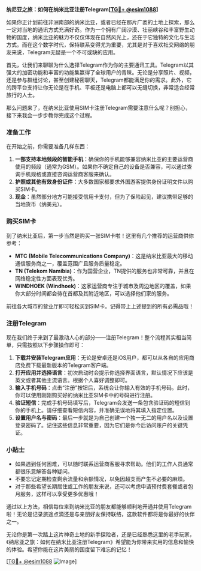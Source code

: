 **纳尼亚之旅：如何在纳米比亚注册Telegram[[TG💪+ @esim1088](https://t.me/s/esim1088)]**

如果你正计划前往非洲南部的纳米比亚，或者已经在那片广袤的土地上探索，那么一定对当地的通讯方式充满好奇。作为一个拥有广阔沙漠、壮丽峡谷和丰富野生动物的国度，纳米比亚的魅力不仅仅体现在自然风光上，还在于它独特的文化与生活方式。而在这个数字时代，保持联系变得尤为重要，尤其是对于喜欢社交网络的朋友来说，Telegram无疑是一个不可或缺的应用。

首先，让我们来聊聊为什么选择Telegram作为你的主要通讯工具。Telegram以其强大的加密功能和丰富的功能集赢得了全球用户的青睐。无论是分享照片、视频，还是参与群组讨论，甚至创建秘密聊天，Telegram都能满足你的需求。此外，它的跨平台支持让你无论是在手机、平板还是电脑上都可以无缝切换，非常适合经常旅行的人士。

那么问题来了，在纳米比亚使用SIM卡注册Telegram需要注意什么呢？别担心，接下来我会一步步教你完成这个过程。

### 准备工作

在开始之前，你需要准备几样东西：

1. **一部支持本地频段的智能手机**：确保你的手机能够兼容纳米比亚的主要运营商使用的频段（通常为GSM）。如果你不确定自己的设备是否兼容，可以通过查询手机规格或直接咨询运营商客服来确认。
2. **护照或其他有效身份证件**：大多数国家都要求外国游客提供身份证明文件以购买SIM卡。
3. **现金**：虽然部分地方可能接受信用卡支付，但为了保险起见，建议携带足够的当地货币（纳美元）。

### 购买SIM卡

到了纳米比亚后，第一步当然是购买一张SIM卡啦！这里有几个推荐的运营商供你参考：

- **MTC (Mobile Telecommunications Company)**：这是纳米比亚最大的移动通信服务商之一，覆盖范围广且服务质量稳定。
- **TN (Telekom Namibia)**：作为国营企业，TN提供的服务也非常可靠，并且在网络稳定性方面表现优秀。
- **WINDHOEK (Windhoek)**：这家运营商专注于城市及周边地区的覆盖，如果你大部分时间都会待在首都及其附近地区，可以选择他们家的服务。

前往各大城市的营业厅即可轻松买到SIM卡。记得带上上述提到的所有必需品哦！

### 注册Telegram

现在我们终于来到了最激动人心的部分——注册Telegram！整个流程其实相当简单，只需按照以下步骤操作即可：

1. **下载并安装Telegram应用**：无论是安卓还是iOS用户，都可以从各自的应用商店免费下载最新版本的Telegram客户端。
2. **打开应用并选择语言**：初次启动时会提示你选择界面语言，默认情况下应该是英文或者其他主流语言。根据个人喜好调整即可。
3. **输入手机号码**：点击“注册”按钮后，系统会让你输入有效的手机号码。此时，你可以使用刚刚购买好的纳米比亚SIM卡中的号码进行注册。
4. **验证短信**：完成手机号码填写后，Telegram会发送一条包含验证码的短信到你的手机上。请仔细查看短信内容，并准确无误地将其填入指定位置。
5. **设置用户名与密码**：最后一步就是为自己创建一个独一无二的用户名以及设置登录密码了。记住这些信息非常重要，因为它们是你今后访问账户的关键凭证。

### 小贴士

- 如果遇到任何困难，可以随时联系运营商客服寻求帮助。他们的工作人员通常都很乐意解答各种疑问。
- 不要忘记定期检查剩余流量和余额情况，以免因超支而产生不必要的麻烦。
- 对于那些希望长期居住或工作的朋友来说，还可以考虑申请预付费套餐或者包月服务，这样可以享受更多优惠哦！

通过以上方法，相信每位来到纳米比亚的朋友都能够顺利地开通并使用Telegram啦！无论是记录旅途点滴还是与亲朋好友保持联络，这款软件都将是你最好的伙伴之一。

无论你是第一次踏上这片神奇土地的新手探险者，还是已经熟悉这里的老手玩家，《纳尼亚之旅：如何在纳米比亚注册Telegram》希望能为你带来实用的信息和愉快的体验。希望你能在这片美丽的国度留下难忘的记忆！

[[TG💪+ @esim1088](https://t.me/s/esim1088) ![Image](https://i.postimg.cc/4NQfJmqS/Snipaste-2025-05-13-00-14-12.png)]